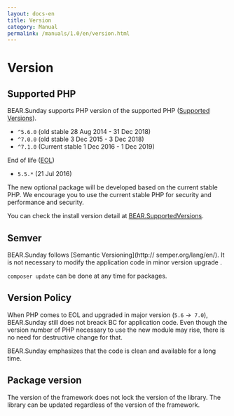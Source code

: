 ```yaml
---
layout: docs-en
title: Version
category: Manual
permalink: /manuals/1.0/en/version.html
---
```


# Version

## Supported PHP

BEAR.Sunday supports PHP version of the supported PHP ([Supported Versions](http://php.net/supported-versions.php)).

* `^5.6.0` (old stable 28 Aug 2014 - 31 Dec 2018)
* `^7.0.0` (old stable 3 Dec 2015 - 3 Dec 2018)
* `^7.1.0` (Current stable 1 Dec 2016 - 1 Dec 2019)

End of life ([EOL](http://php.net/eol.php))

* `5.5.*` (21 Jul 2016)

The new optional package will be developed based on the current stable PHP. We encourage you to use the current stable PHP for security and performance and security.

You can check the install version detail at [BEAR.SupportedVersions](https://travis-ci.org/bearsunday/BEAR.SupportedVersions).

## Semver

BEAR.Sunday follows [Semantic Versioning](http://
semper.org/lang/en/). It is not necessary to modify the application code in minor version upgrade .

`composer update` can be done at any time for packages.

## Version Policy

When PHP comes to EOL and upgraded in major version (`5.6` →` 7.0`), BEAR.Sunday still does not breack BC for application code. Even though the version number of PHP necessary to use the new module may rise, there is no need for destructive change for that.


BEAR.Sunday emphasizes that the code is clean and available for a long time.

## Package version

The version of the framework does not lock the version of the library. The library can be updated regardless of the version of the framework.
